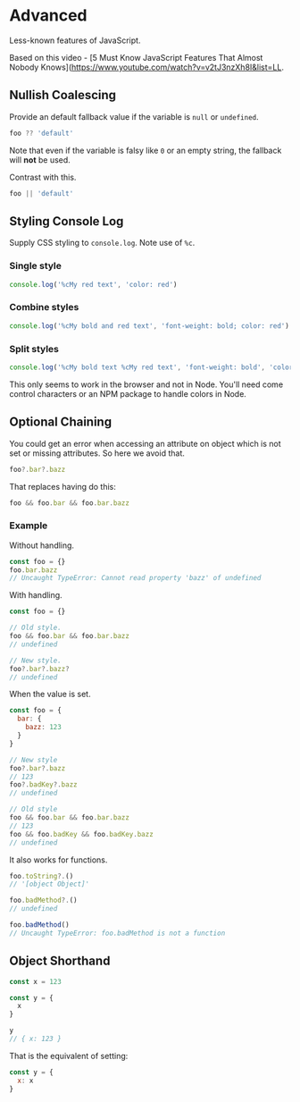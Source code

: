 # Advanced

Less-known features of JavaScript.

Based on this video - [5 Must Know JavaScript Features That Almost Nobody Knows](https://www.youtube.com/watch?v=v2tJ3nzXh8I&list=LL.


## Nullish Coalescing

Provide an default fallback value if the variable is `null` or `undefined`.

```javascript
foo ?? 'default'
```

Note that even if the variable is falsy like `0` or an empty string, the fallback will **not** be used.

Contrast with this.

```javascript
foo || 'default'
```


## Styling Console Log

Supply CSS styling to `console.log`. Note use of `%c`.

### Single style

```javascript
console.log('%cMy red text', 'color: red')
```

### Combine styles

```javascript
console.log('%cMy bold and red text', 'font-weight: bold; color: red')
```

### Split styles

```javascript
console.log('%cMy bold text %cMy red text', 'font-weight: bold', 'color: red')
```


This only seems to work in the browser and not in Node. You'll need come control characters or an NPM package to handle colors in Node.


## Optional Chaining

You could get an error when accessing an attribute on object which is not set or missing attributes. So here we avoid that.

```javascript
foo?.bar?.bazz
```

That replaces having do this:

```javascript
foo && foo.bar && foo.bar.bazz
```

### Example

Without handling.

```javascript
const foo = {}
foo.bar.bazz
// Uncaught TypeError: Cannot read property 'bazz' of undefined
```

With handling.

```javascript
const foo = {}

// Old style.
foo && foo.bar && foo.bar.bazz
// undefined

// New style.
foo?.bar?.bazz?
// undefined
```

When the value is set.

```javascript
const foo = {
  bar: {
    bazz: 123
  }
}

// New style
foo?.bar?.bazz
// 123
foo?.badKey?.bazz
// undefined

// Old style
foo && foo.bar && foo.bar.bazz
// 123
foo && foo.badKey && foo.badKey.bazz
// undefined
```

It also works for functions.

```javascript
foo.toString?.()
// '[object Object]'

foo.badMethod?.()
// undefined

foo.badMethod()
// Uncaught TypeError: foo.badMethod is not a function
```

## Object Shorthand

```javascript
const x = 123

const y = {
  x
}

y
// { x: 123 }
```

That is the equivalent of setting:

```javascript
const y = {
  x: x
}
```
